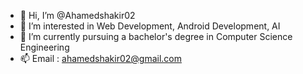 - 👋 Hi, I’m @Ahamedshakir02
- 👀 I’m interested in Web Development, Android Development, AI
- 🌱 I’m currently pursuing a bachelor's degree in Computer Science Engineering
- 📫 Email : ahamedshakir02@gmail.com

<!---
Ahamedshakir02/Ahamedshakir02 is a ✨ special ✨ repository because its `README.md` (this file) appears on your GitHub profile.
You can click the Preview link to take a look at your changes.
--->
